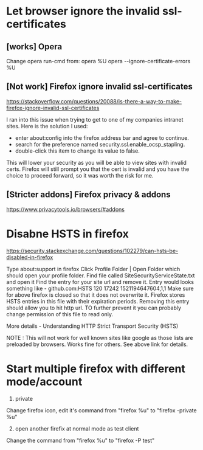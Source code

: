 # Let browser ignore the invalid ssl-certificates

## [works] Opera

Change opera run-cmd from:
    opera %U
<to>
    opera --ignore-certificate-errors %U

## [Not work] Firefox ignore invalid ssl-certificates

https://stackoverflow.com/questions/20088/is-there-a-way-to-make-firefox-ignore-invalid-ssl-certificates

I ran into this issue when trying to get to one of my companies intranet sites. Here is the solution I used:

 - enter about:config into the firefox address bar and agree to continue.
 - search for the preference named security.ssl.enable_ocsp_stapling.
 - double-click this item to change its value to false.

This will lower your security as you will be able to view sites with invalid certs. Firefox
will still prompt you that the cert is invalid and you have the choice to proceed forward,
so it was worth the risk for me.

## [Stricter addons] Firefox privacy & addons

https://www.privacytools.io/browsers/#addons

# Disabne HSTS in firefox

https://security.stackexchange.com/questions/102279/can-hsts-be-disabled-in-firefox

Type about:support in firefox
Click Profile Folder | Open Folder which should open your profile folder.
Find file called SiteSecurityServiceState.txt and open it
Find the entry for your site url and remove it. Entry would looks something like - github.com:HSTS  120 17242   1521194647604,1,1
Make sure for above firefox is closed so that it does not overwrite it.
Firefox stores HSTS entries in this file with their expiration periods. Removing this entry should allow you to hit http url. TO further prevent it you can probably change permission of this file to read only.

More details - Understanding HTTP Strict Transport Security (HSTS)

NOTE : This will not work for well known sites like google as those lists are preloaded by browsers. Works fine for others. See above link for details.

# Start multiple firefox with different mode/account

1. private

Change firefox icon, edit it's command from "firefox %u" to "firefox -private %u"

2. open another firefix at normal mode as test client

Change the command from "firefox %u" to "firefox -P test"

# 

